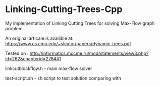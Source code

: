 # Linking-Cutting-Trees-Cpp
My implementation of Linking Cutting Trees for solving Max-Flow graph problem.

An original articale is availible at:
https://www.cs.cmu.edu/~sleator/papers/dynamic-trees.pdf

Tested on : http://informatics.mccme.ru/mod/statements/view3.php?id=262&chapterid=2784#1

linkcutblockflow.h - main max-flow solver

test-script.sh - sh script to test solution comparing with

